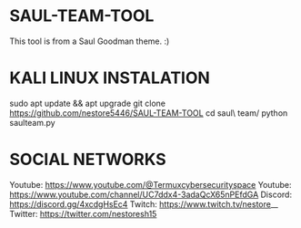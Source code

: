 # SAUL-TEAM-TOOL
This tool is from a Saul Goodman theme.
:)
# KALI LINUX INSTALATION
sudo apt update && apt upgrade
git clone https://github.com/nestore5446/SAUL-TEAM-TOOL
cd saul\ team/
python saulteam.py
# SOCIAL NETWORKS
Youtube: https://www.youtube.com/@Termuxcybersecurityspace
Youtube: https://www.youtube.com/channel/UC7ddx4-3adaQcX65nPEfdGA
Discord: https://discord.gg/4xcdgHsEc4
Twitch: https://www.twitch.tv/nestore__
Twitter: https://twitter.com/nestoresh15
